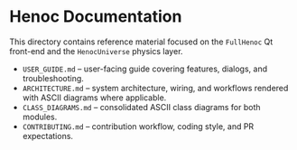 # Henoc Documentation

This directory contains reference material focused on the `FullHenoc` Qt front-end and the `HenocUniverse` physics layer.

- `USER_GUIDE.md` – user-facing guide covering features, dialogs, and troubleshooting.
- `ARCHITECTURE.md` – system architecture, wiring, and workflows rendered with ASCII diagrams where applicable.
- `CLASS_DIAGRAMS.md` – consolidated ASCII class diagrams for both modules.
- `CONTRIBUTING.md` – contribution workflow, coding style, and PR expectations.

